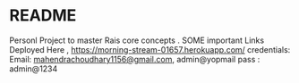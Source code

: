 # README

Personl Project to master Rais core concepts . 
SOME important Links
Deployed Here , https://morning-stream-01657.herokuapp.com/
credentials:
Email: mahendrachoudhary1156@gmail.com, admin@yopmail
pass : admin@1234
